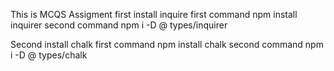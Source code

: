 This is MCQS Assigment
first install inquire 
first command            npm install inquirer
second command           npm i -D @ types/inquirer


Second install chalk 
first command            npm install chalk
second command           npm i -D @ types/chalk